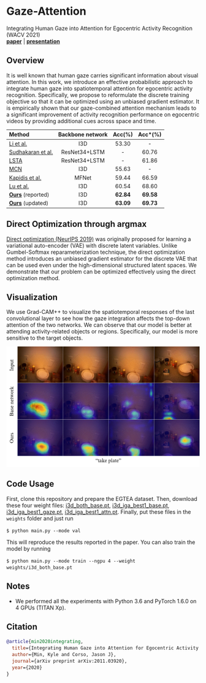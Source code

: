 # Gaze-Attention
Integrating Human Gaze into Attention for Egocentric Activity Recognition (WACV 2021)\
[**paper**](https://arxiv.org/abs/2011.03920) | [**presentation**](https://youtu.be/k-VUi54GjXQ)

## Overview
It is well known that human gaze carries significant information about visual attention. In this work, we introduce an effective probabilistic approach to integrate human gaze into spatiotemporal attention for egocentric activity recognition. Specifically, we propose to reformulate the discrete training objective so that it can be optimized using an unbiased gradient estimator. It is empirically shown that our gaze-combined attention mechanism leads to a significant improvement of activity recognition performance on egocentric videos by providing additional cues across space and time.

| Method | Backbone network | Acc(%) | Acc\*(%) |
|:----------------------|:------------------:|:-------:|:-------:|
| [Li et al.](https://openaccess.thecvf.com/content_ECCV_2018/papers/Yin_Li_In_the_Eye_ECCV_2018_paper.pdf) | I3D | 53.30 | - |
| [Sudhakaran et al.](http://bmvc2018.org/contents/papers/0756.pdf) | ResNet34+LSTM | - | 60.76 |
| [LSTA](https://openaccess.thecvf.com/content_CVPR_2019/papers/Sudhakaran_LSTA_Long_Short-Term_Attention_for_Egocentric_Action_Recognition_CVPR_2019_paper.pdf) | ResNet34+LSTM | - | 61.86 |
| [MCN](https://ieeexplore.ieee.org/stamp/stamp.jsp?arnumber=9139335) | I3D | 55.63 | - |
| [Kapidis et al.](https://openaccess.thecvf.com/content_ICCVW_2019/papers/EPIC/Kapidis_Multitask_Learning_to_Improve_Egocentric_Action_Recognition_ICCVW_2019_paper.pdf) | MFNet | 59.44 | 66.59 |
| [Lu et al.](https://openaccess.thecvf.com/content_ICCVW_2019/papers/EPIC/Lu_Learning_Spatiotemporal_Attention_for_Egocentric_Action_Recognition_ICCVW_2019_paper.pdf) | I3D | 60.54 | 68.60 |
| [**Ours**](https://arxiv.org/abs/2011.03920) (reported)  | I3D | **62.84** | **69.58** |
| [**Ours**](https://arxiv.org/abs/2011.03920) (updated)  | I3D | **63.09** | **69.73** |

## Direct Optimization through argmax
[Direct optimization (NeurIPS 2019)](http://papers.neurips.cc/paper/8851-direct-optimization-through-arg-max-for-discrete-variational-auto-encoder.pdf) was originally proposed for learning a variational auto-encoder (VAE) with discrete latent variables. Unlike Gumbel-Softmax reparameterization technique, the direct optimization method introduces an unbiased gradient estimator for the discrete VAE that can be used even under the high-dimensional structured latent spaces. We demonstrate that our problem can be optimized effectively using the direct optimization method.

## Visualization
We use Grad-CAM++ to visualize the spatiotemporal responses of the last convolutional layer to see how the gaze integration affects the top-down attention of the two networks. We can observe that our model is better at attending activity-related objects or regions. Specifically, our model is more sensitive to the target objects.

![](visualization-merged.gif)

## Code Usage
First, clone this repository and prepare the EGTEA dataset.
Then, download these four weight files: [i3d\_both\_base.pt](https://drive.google.com/uc?export=download&id=1gRfbOPMS59Ohv5Zul7tLc84WFA1f8-FZ), [i3d\_iga\_best1\_base.pt](https://drive.google.com/uc?export=download&id=1v2j51qwDO3sRv6NTpOCUcai8wbFasgzH), [i3d\_iga\_best1\_gaze.pt](https://drive.google.com/uc?export=download&id=17dAUe3tDeT83Km2Wkuiov6IiZoya45JE), [i3d\_iga\_best1\_attn.pt](https://drive.google.com/uc?export=download&id=1HjR3dOH5JAyPdGjFqwNjKuyMB4aRkAgx).
Finally, put these files in the `weights` folder and just run

`$ python main.py --mode val`

This will reproduce the results reported in the paper.
You can also train the model by running

`$ python main.py --mode train --ngpu 4 --weight weights/i3d_both_base.pt`

## Notes
- We performed all the experiments with Python 3.6 and PyTorch 1.6.0 on 4 GPUs (TITAN Xp).

## Citation
```bibtex
@article{min2020integrating,
  title={Integrating Human Gaze into Attention for Egocentric Activity Recognition},
  author={Min, Kyle and Corso, Jason J},
  journal={arXiv preprint arXiv:2011.03920},
  year={2020}
}
```
